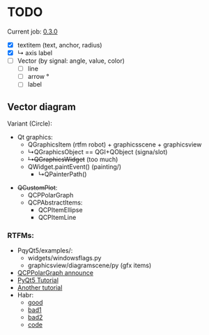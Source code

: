 # TODO

Current job: [0.3.0](https://github.com/tieugene/iosc.py/milestone/12)

- [x] textitem (text, anchor, radius)
- [x] &rdsh; axis label 
- [ ] Vector (by signal: angle, value, color)
  + [ ] line
  + [ ] arrow &deg;
  + [ ] label

## Vector diagram

Variant (Circle):

+ Qt graphics:
  + QGraphicsItem (rtfm robot) + graphicsscene + graphicsview
  + &rdsh;QGraphicsObject == QGI+QObject (signa/slot)
  + ~~&rdsh;QGraphicsWidget~~ (too much)
  + QWidget.paintEvent() (painting/)
    + &rdsh;QPainterPath()
- ~~QCustomPlot~~:
  + QCPPolarGraph
  + QCPAbstractItems:
    * QCPItemEllipse
    * QCPItemLine

### RTFMs:

- PqyQt5/examples/:
  + widgets/windowsflags.py
  + graphicsview/diagramscene/py (gfx items)
- [QCPPolarGraph announce](https://www.qcustomplot.com/index.php/news)
- [PyQt5 Tutorial](https://www.pythonguis.com/pyqt5-tutorial/)
- [Another tutorial](https://www.bogotobogo.com/Qt/)
- Habr:
  + [good](https://habr.com/ru/post/182142/)
  + [bad1](https://habr.com/ru/post/182614/)
  + [bad2](https://habr.com/ru/post/183432/)
  + [code](https://github.com/DancingOnWater/GraphicsScenePlot)
